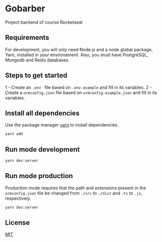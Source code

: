 # Gobarber

Project backend of course Rocketseat

## Requirements

For development, you will only need Node.js and a node global package, Yarn, installed in your environement. Also, you must have PostgreSQL, Mongodb and Redis databases.

## Steps to get started

1 - Create an ```.env ``` file based on ```.env.example``` and fill in its variables.
2 - Create a ```ormconfig.json``` file based on ```ormconfig.example.json``` and fill in its variables.

## Install all dependencies

Use the package manager [yarn](https://yarnpkg.com/) to install dependencies.

```bash
yarn add
```

## Run mode development

```bash
yarn dev:server
```

## Run mode production

Production mode requires that the path and extensions present in the ```ormconfig.json``` file be changed from ```./src``` to ```./dist``` and ```.ts``` to ```.js```, respectively.

```bash
yarn dev:server
```

## License
[MIT](https://choosealicense.com/licenses/mit/)
